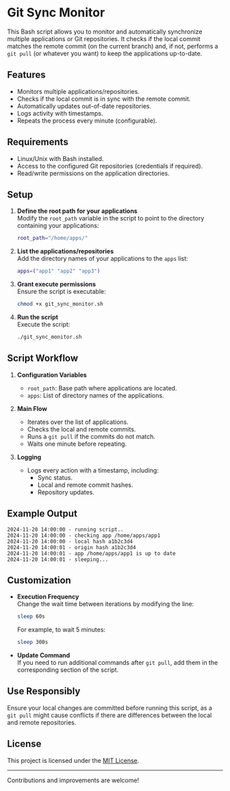 # Git Sync Monitor

This Bash script allows you to monitor and automatically synchronize multiple applications or Git repositories. 
It checks if the local commit matches the remote commit (on the current branch) and, if not, performs a `git pull` (or whatever you want) to keep the applications up-to-date.

## Features

- Monitors multiple applications/repositories.
- Checks if the local commit is in sync with the remote commit.
- Automatically updates out-of-date repositories.
- Logs activity with timestamps.
- Repeats the process every minute (configurable).

## Requirements

- Linux/Unix with Bash installed.
- Access to the configured Git repositories (credentials if required).
- Read/write permissions on the application directories.

## Setup

1. **Define the root path for your applications**  
   Modify the `root_path` variable in the script to point to the directory containing your applications:

   ```bash
   root_path="/home/apps/"
   ```

2. **List the applications/repositories**  
   Add the directory names of your applications to the `apps` list:

   ```bash
   apps=("app1" "app2" "app3")
   ```

3. **Grant execute permissions**  
   Ensure the script is executable:

   ```bash
   chmod +x git_sync_monitor.sh
   ```

4. **Run the script**  
   Execute the script:

   ```bash
   ./git_sync_monitor.sh
   ```

## Script Workflow

1. **Configuration Variables**  
   - `root_path`: Base path where applications are located.
   - `apps`: List of directory names of the applications.

2. **Main Flow**  
   - Iterates over the list of applications.
   - Checks the local and remote commits.
   - Runs a `git pull` if the commits do not match.
   - Waits one minute before repeating.

3. **Logging**  
   - Logs every action with a timestamp, including:
     - Sync status.
     - Local and remote commit hashes.
     - Repository updates.

## Example Output

```plaintext
2024-11-20 14:00:00 - running script..
2024-11-20 14:00:00 - checking app /home/apps/app1
2024-11-20 14:00:00 - local hash a1b2c3d4
2024-11-20 14:00:01 - origin hash a1b2c3d4
2024-11-20 14:00:01 - app /home/apps/app1 is up to date
2024-11-20 14:00:01 - sleeping...
```

## Customization

- **Execution Frequency**  
  Change the wait time between iterations by modifying the line:

  ```bash
  sleep 60s
  ```

  For example, to wait 5 minutes:

  ```bash
  sleep 300s
  ```

- **Update Command**  
  If you need to run additional commands after `git pull`, add them in the corresponding section of the script.

## Use Responsibly

Ensure your local changes are committed before running this script, as a `git pull` might cause conflicts if there are differences between the local and remote repositories.

## License

This project is licensed under the [MIT License](LICENSE).

---

Contributions and improvements are welcome!

